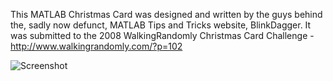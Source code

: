 This MATLAB Christmas Card was designed and written by the guys behind the, sadly now defunct, MATLAB Tips and Tricks website, BlinkDagger. It was submitted to the 2008 WalkingRandomly Christmas Card Challenge - http://www.walkingrandomly.com/?p=102

![Screenshot](http://www.walkingrandomly.com/images/matlab/matlab_card08.jpg)

